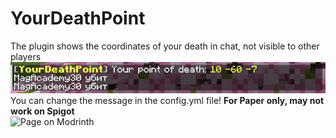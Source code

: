 # YourDeathPoint
The plugin shows the coordinates of your death in chat, not visible to other players\
![preview.png](https://github.com/MagAcademy30/YourDeathPoint/raw/main/preview.png)\
You can change the message in the config.yml file! **For Paper only, may not work on Spigot**\
![Page on Modrinth](https://google.com)
